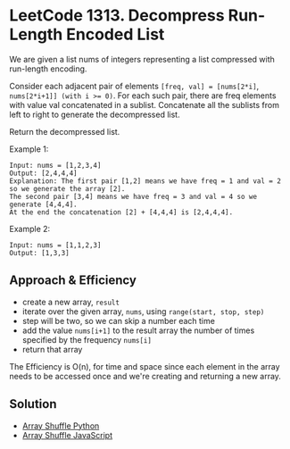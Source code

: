 # LeetCode 1313. Decompress Run-Length Encoded List
We are given a list nums of integers representing a list compressed with run-length encoding.

Consider each adjacent pair of elements `[freq, val] = [nums[2*i]`, `nums[2*i+1]] (with i >= 0)`.  For each such pair, there are freq elements with value val concatenated in a sublist. Concatenate all the sublists from left to right to generate the decompressed list.

Return the decompressed list.

 

Example 1:
```
Input: nums = [1,2,3,4]
Output: [2,4,4,4]
Explanation: The first pair [1,2] means we have freq = 1 and val = 2 so we generate the array [2].
The second pair [3,4] means we have freq = 3 and val = 4 so we generate [4,4,4].
At the end the concatenation [2] + [4,4,4] is [2,4,4,4].
```
Example 2:
```
Input: nums = [1,1,2,3]
Output: [1,3,3]
```
## Approach & Efficiency
- create a new array, `result`
- iterate over the given array, `nums`, using `range(start, stop, step)`
- step will be two, so we can skip a number each time
- add the value `nums[i+1]` to the result array the number of times specified by the frequency `nums[i]`
- return that array


The Efficiency is O(n), for time and space since each element in the array needs to be accessed once and we're creating and returning a new array.

## Solution
- [Array Shuffle Python](./decompress_array.py)
- [Array Shuffle JavaScript](./javascript/arrays/decompressArray/README.md)
